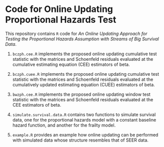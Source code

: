 # Code for Online Updating Proportional Hazards Test

This repository contains `R` code for *An Online Updating Approach
for Testing the Proportional Hazards Assumption with Streams of Big
Survival Data*.

1. `bczph.cee.R` implements the proposed online updating cumulative
test statistic with the matrices and Schoenfeld residuals evaluated
at the cumulative estimating equation (CEE) estimators of beta.

2. `bczph.cuee.R` implements the proposed online updating cumulative
test statistic with the matrices and Schoenfeld residuals evaluated
at the cumulatively updated estimating equation (CUEE) estimators of beta.

3. `bwzph.cee.R` implements the proposed online updating window  test statistic
with the matrices and Schoenfeld residuals evaluated at the CEE estimators
of beta.

4. `simulate.survival.data.R` contains two functions to simulate survival data,
one for the proportional hazards model with a constant baseline hazard function,
and another for the frailty model.

5. `example.R` provides an example how online updating can be performed with
simulated data whose structure resembles that of SEER data. 
